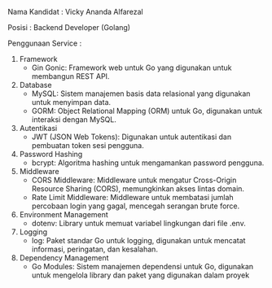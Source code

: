 Nama Kandidat		    : Vicky Ananda Alfarezal

Posisi			        : Backend Developer (Golang)

Penggunaan Service 	    :

1.	Framework
    - Gin Gonic: Framework web untuk Go yang digunakan untuk membangun REST API.
2.	Database
    - MySQL: Sistem manajemen basis data relasional yang digunakan untuk menyimpan data.
    - GORM: Object Relational Mapping (ORM) untuk Go, digunakan untuk interaksi dengan MySQL.
3.	Autentikasi
    - JWT (JSON Web Tokens): Digunakan untuk autentikasi dan pembuatan token sesi pengguna.
5.	Password Hashing
    - bcrypt: Algoritma hashing untuk mengamankan password pengguna.
6.	Middleware
    - CORS Middleware: Middleware untuk mengatur Cross-Origin Resource Sharing (CORS), memungkinkan akses lintas domain.
    - Rate Limit Middleware: Middleware untuk membatasi jumlah percobaan login yang gagal, mencegah serangan brute force.
7.	Environment Management
    - dotenv: Library untuk memuat variabel lingkungan dari file .env.
8.	Logging
    - log: Paket standar Go untuk logging, digunakan untuk mencatat informasi, peringatan, dan kesalahan.
9.	Dependency Management
    - Go Modules: Sistem manajemen dependensi untuk Go, digunakan untuk mengelola library dan paket yang digunakan dalam proyek
